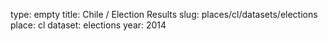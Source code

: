 type: empty
title: Chile / Election Results
slug: places/cl/datasets/elections
place: cl
dataset: elections
year: 2014
